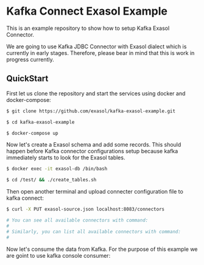 # Kafka Connect Exasol Example

This is an example repository to show how to setup Kafka Exasol Connector.

We are going to use Kafka JDBC Connector with Exasol dialect which is currently in early stages.
Therefore, please bear in mind that this is work in progress currently.

## QuickStart

First let us clone the repository and start the services using docker and docker-compose:

```bash
$ git clone https://github.com/exasol/kafka-exasol-example.git 

$ cd kafka-exasol-example

$ docker-compose up
```

Now let's create a Exasol schema and add some records.  This should happen before Kafka connector
configurations setup because kafka immediately starts to look for the Exasol tables.

```bash
$ docker exec -it exasol-db /bin/bash

$ cd /test/ && ./create_tables.sh 
```

Then open another terminal and upload connecter configuration file to kafka connect:

```bash
$ curl -X PUT exasol-source.json localhost:8083/connectors

# You can see all available connectors with command:
# 
# Similarly, you can list all available connectors with command:
#
```

Now let's consume the data from Kafka. For the purpose of this example we are goint to use kafka
console consumer:

```bash

```
